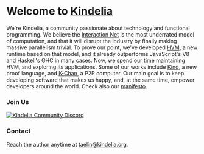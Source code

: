 # Welcome to [Kindelia](http://kindelia.org/)

We're Kindelia, a community passionate about technology and functional programming. We believe the [Interaction
Net](https://tinyurl.com/interactioncombinators) is the most underrated model of computation, and that it will disrupt
the industry by finally making massive parallelism trivial. To prove our point, we've developed
[HVM](https://github.com/kindelia/hvm), a new runtime based on that model, and it already outperforms JavaScript's V8
and Haskell's GHC in many cases. Now, we spend our time maintaining HVM, and exploring its applications.  Some of our
works include [Kind](https://github.com/kindelia/kind), a new proof language, and
[K-Chan](https://github.com/kindelia/k-chan), a P2P computer. Our main goal is to keep developing software that makes us
happy, and, at the same time, empower developers around the world. Check also our [manifesto](https://github.com/Kindelia/manifesto).


### Join Us

[![Kindelia Community Discord](https://img.shields.io/discord/912426566838013994.svg?label=Discord&logo=Discord&colorB=7289da&style=for-the-badge)](https://discord.gg/Kindelia)

### Contact

Reach the author anytime at <taelin@kindelia.org>.
